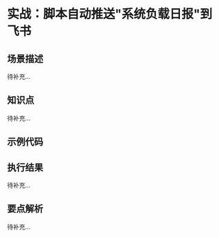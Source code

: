 # 实战：脚本自动推送"系统负载日报"到飞书

## 场景描述

待补充...

## 知识点

待补充...

## 示例代码



## 执行结果

待补充...

## 要点解析

待补充...
